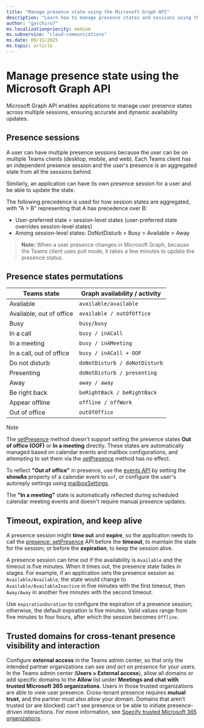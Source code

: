 ```yaml
---
title: "Manage presence state using the Microsoft Graph API"
description: "Learn how to manage presence states and sessions using the Microsoft Graph API."
author: "garchiro7"
ms.localizationpriority: medium
ms.subservice: "cloud-communications"
ms.date: 09/15/2025
ms.topic: article
---
```


# Manage presence state using the Microsoft Graph API

Microsoft Graph API enables applications to manage user presence states across multiple sessions, ensuring accurate and dynamic availability updates.

## Presence sessions

A user can have multiple presence sessions because the user can be on multiple Teams clients (desktop, mobile, and web). Each Teams client has an independent presence session and the user's presence is an aggregated state from all the sessions behind.

Similarly, an application can have its own presence session for a user and be able to update the state.

The following precedence is used for how session states are aggregated, with "A > B" representing that A has precedence over B:
* User-preferred state > session-level states (user-preferred state overrides session-level states)
* Among session-level states: DoNotDisturb > Busy > Available > Away

> **Note:** When a user presence changes in Microsoft Graph, because the Teams client uses poll mode, it takes a few minutes to update the presence status.

## Presence states permutations

| Teams state              | Graph availability / activity            |
| ------------------------ | ---------------------------------------- |
| Available                | `available/available`                  |
| Available, out of office | `available / outOfOffice`                |
| Busy                     | `busy/busy`                            |
| In a call                | `busy / inACall`                         |
| In a meeting             | `busy / inAMeeting`                      |
| In a call, out of office | `busy / inACall + OOF`                   |
| Do not disturb           | `doNotDisturb / doNotDisturb`            |
| Presenting               | `doNotDisturb / presenting`              |
| Away                     | `away / away`                            |
| Be right back            | `beRightBack / beRightBack`              |
| Appear offline           | `offline / offWork`                      |
| Out of office            | `outOfOffice`                            |

> [!NOTE]
> 
> The [setPresence](/graph/api/presence-setpresence) method doesn't support setting the presence states **Out of office (OOF)** or **In a meeting** directly. These states are automatically managed based on calendar events and mailbox configurations, and attempting to set them via the [setPresence](/graph/api/presence-setpresence) method has no effect.
>
> To reflect **"Out of office"** in presence, use the [events API](/graph/api/resources/event) by setting the **showAs** property of a calendar event to `oof`, or configure the user's autoreply settings using [mailboxSettings](/graph/api/resources/mailboxsettings).
>
> The **"In a meeting"** state is automatically reflected during scheduled calendar meeting events and doesn't require manual presence updates.

## Timeout, expiration, and keep alive

A presence session might **time out** and **expire**, so the application needs to call the [presence: setPresence](/graph/api/presence-setpresence) API before the **timeout**, to maintain the state for the session; or before the **expiration**, to keep the session alive.

A presence session can time out if the availability is `Available` and the timeout is five minutes. When it times out, the presence state fades in stages. For example, if an application sets the presence session as `Available/Available`, the state would change to `Available/AvailableInactive` in five minutes with the first timeout, then `Away/Away` in another five minutes with the second timeout.

Use `expirationDuration` to configure the expiration of a presence session; otherwise, the default expiration is five minutes. Valid values range from five minutes to four hours, after which the session becomes `Offline`.

## Trusted domains for cross-tenant presence visibility and interaction

Configure **external access** in the Teams admin center, so that only the intended partner organizations can *see and act on presence* for your users. In the Teams admin center (**Users > External access**), allow all domains or add specific domains to the **Allow** list under **Meetings and chat with trusted Microsoft 365 organizations**. Users in those trusted organizations are able to view user presence. Cross-tenant presence requires **mutual trust**, and the partner must also allow your domain. Domains that aren’t trusted (or are blocked) can't see presence or be able to initiate presence-driven interactions. For more information, see [Specify trusted Microsoft 365 organizations](/microsoftteams/trusted-organizations-external-meetings-chat?tabs=organization-settings#specify-trusted-microsoft-365-organizations).
